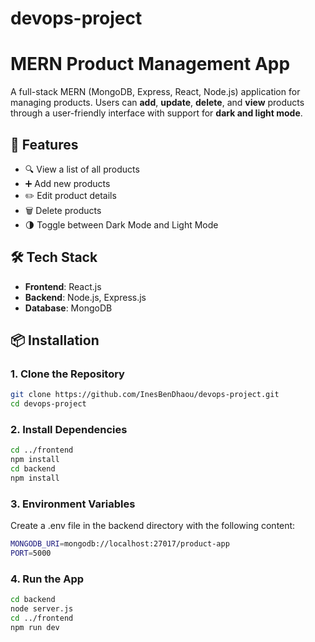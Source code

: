 # devops-project
# MERN Product Management App

A full-stack MERN (MongoDB, Express, React, Node.js) application for managing products. Users can **add**, **update**, **delete**, and **view** products through a user-friendly interface with support for **dark and light mode**.

## 🚀 Features

- 🔍 View a list of all products  
- ➕ Add new products  
- ✏️ Edit product details  
- 🗑️ Delete products  
- 🌗 Toggle between Dark Mode and Light Mode  

## 🛠 Tech Stack

- **Frontend**: React.js
- **Backend**: Node.js, Express.js
- **Database**: MongoDB

## 📦 Installation

### 1. Clone the Repository

```bash
git clone https://github.com/InesBenDhaou/devops-project.git
cd devops-project
```
### 2. Install Dependencies

```bash
cd ../frontend
npm install
cd backend
npm install
```
### 3. Environment Variables
Create a .env file in the backend directory with the following content:
```bash
MONGODB_URI=mongodb://localhost:27017/product-app
PORT=5000
```

### 4. Run the App

```bash
cd backend
node server.js
cd ../frontend
npm run dev
```

